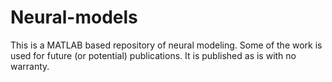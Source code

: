 # Neural-models
This is a MATLAB based repository of neural modeling. Some of the work is used for future (or potential) publications. It is published as is with no warranty. 
